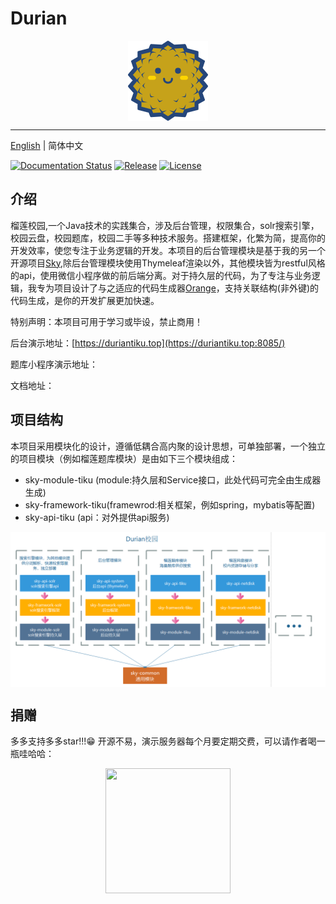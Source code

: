 # Durian
<p align="center">
<img align="center" src="doc/imgs/logo.png">
<p>

--------------------------------------------------------------------------------
[English](./README.en.md) | 简体中文

[![Documentation Status](https://img.shields.io/badge/中文文档-最新-brightgreen.svg)](http://www.paddlepaddle.org.cn/documentation/docs/zh/1.8/beginners_guide/index_cn.html)
[![Release](https://img.shields.io/github/release/PaddlePaddle/Paddle.svg)](https://github.com/PaddlePaddle/Paddle/releases)
[![License](https://img.shields.io/badge/license-Apache%202-blue.svg)](LICENSE)

## 介绍
榴莲校园,一个Java技术的实践集合，涉及后台管理，权限集合，solr搜索引擎，校园云盘，校园题库，校园二手等多种技术服务。搭建框架，化繁为简，提高你的开发效率，使您专注于业务逻辑的开发。本项目的后台管理模块是基于我的另一个开源项目[Sky](https://gitee.com/qiu-qian/sky.git),除后台管理模块使用Thymeleaf渲染以外，其他模块皆为restful风格的api，使用微信小程序做的前后端分离。对于持久层的代码，为了专注与业务逻辑，我专为项目设计了与之适应的代码生成器[Orange](https://gitee.com/qiu-qian/Orange.git)，支持关联结构(非外键)的代码生成，是你的开发扩展更加快速。


特别声明：本项目可用于学习或毕设，禁止商用！

后台演示地址：[https://duriantiku.top](https://duriantiku.top:8085/)

题库小程序演示地址：

文档地址：

## 项目结构
本项目采用模块化的设计，遵循低耦合高内聚的设计思想，可单独部署，一个独立的项目模块（例如榴莲题库模块）是由如下三个模块组成：
* sky-module-tiku (module:持久层和Service接口，此处代码可完全由生成器生成)
* sky-framework-tiku(framewrod:相关框架，例如spring，mybatis等配置)
* sky-api-tiku (api：对外提供api服务)

<p align="center">
<img align="center" src="doc/imgs/durian-module.png" width=900>
<p>

## 捐赠
多多支持多多star!!!😁
开源不易，演示服务器每个月要定期交费，可以请作者喝一瓶哇哈哈：

<div align="center">
<img src="https://gitee.com/qiu-qian/sky/raw/master/img/pay.png"  width="200px" height="200px" />
</div>